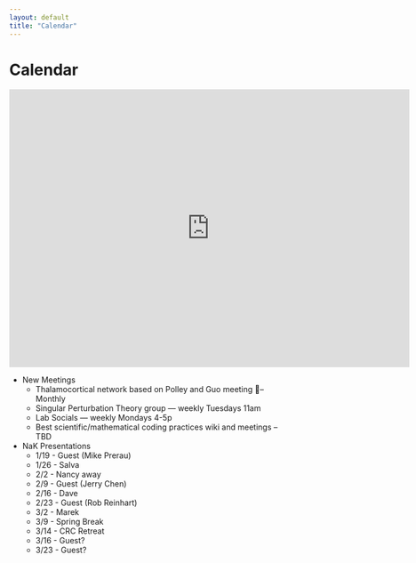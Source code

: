 ```yaml
---
layout: default
title: "Calendar"
---
```


# Calendar

<iframe src="https://www.google.com/calendar/embed?mode=AGENDA&amp;height=600&amp;wkst=1&amp;bgcolor=%23FFFFFF&amp;src=lg0i84cqme20ha7j6tc3q96ihs%40group.calendar.google.com&amp;color=%235229A3&amp;ctz=America%2FNew_York" style=" border-width:0 " width="720px" height="500px" frameborder="0" scrolling="no"><
</iframe>

* New Meetings
  * Thalamocortical network based on Polley and Guo meeting – Monthly
  * Singular Perturbation Theory group — weekly Tuesdays 11am
  * Lab Socials — weekly Mondays 4-5p
  * Best scientific/mathematical coding practices wiki and meetings – TBD
* NaK Presentations
  * 1/19 - Guest (Mike Prerau)
  * 1/26 - Salva
  * 2/2 - Nancy away
  * 2/9 - Guest (Jerry Chen)
  * 2/16 - Dave
  * 2/23 - Guest (Rob Reinhart)
  * 3/2 - Marek
  * 3/9 - Spring Break
  * 3/14 - CRC Retreat
  * 3/16 - Guest?
  * 3/23 - Guest?
